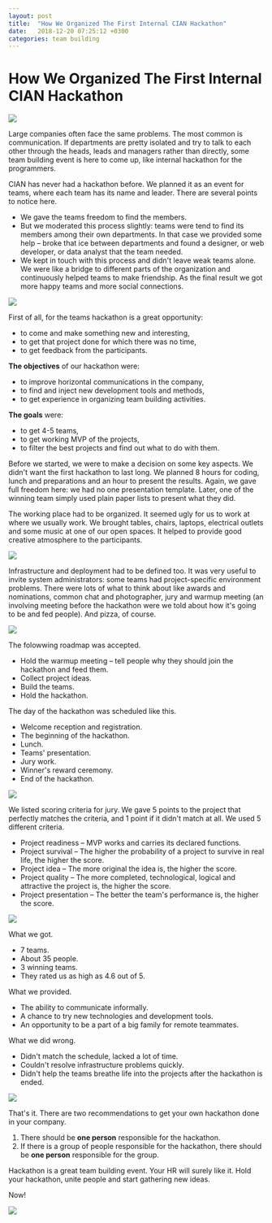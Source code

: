 ```yaml
---
layout: post
title:  "How We Organized The First Internal CIAN Hackathon"
date:   2018-12-20 07:25:12 +0300
categories: team building
---
```

# How We Organized The First Internal CIAN Hackathon

![](/assets/img/cian-internal-hackathon/img-10.jpg)

Large companies often face the same problems. The most common is communication. If departments are pretty isolated and try to talk to each other through the heads, leads and managers rather than directly, some team building event is here to come up, like internal hackathon for the programmers.

CIAN has never had a hackathon before. We planned it as an event for teams, where each team has its name and leader. There are several points to notice here.
- We gave the teams freedom to find the members.
- But we moderated this process slightly: teams were tend to find its members among their own departments. In that case we provided some help – broke that ice between departments and found a designer, or web developer, or data analyst that the team needed.
- We kept in touch with this process and didn't leave weak teams alone. We were like a bridge to different parts of the organization and continuously helped teams to make friendship. As the final result we got more happy teams and more social connections.

![](/assets/img/cian-internal-hackathon/img-12.jpg)

First of all, for the teams hackathon is a great opportunity:
- to come and make something new and interesting,
- to get that project done for which there was no time,
- to get feedback from the participants.

**The objectives** of our hackathon were:
- to improve horizontal communications in the company,
- to find and inject new development tools and methods,
- to get experience in organizing team building activities.

**The goals** were:
- to get 4-5 teams,
- to get working MVP of the projects,
- to filter the best projects and find out what to do with them.

Before we started, we were to make a decision on some key aspects. We didn't want the first hackathon to last long. We planned 8 hours for coding, lunch and preparations and an hour to present the results. Again, we gave full freedom here: we had no one presentation template. Later, one of the winning team simply used  plain paper lists to present what they did.

The working place had to be organized. It seemed ugly for us to work at where we usually work. We brought tables, chairs, laptops, electrical outlets and some music at one of our open spaces. It helped to provide good creative atmosphere to the participants.

![](/assets/img/cian-internal-hackathon/img-5.jpg)

Infrastructure and deployment had to be defined too. It was very useful to invite system administrators: some teams had project-specific environment problems. There were lots of what to think about like awards and nominations, common chat and photographer, jury and warmup meeting (an involving meeting before the hackathon were we told about how it's going to be and fed people). And pizza, of course.

![](/assets/img/cian-internal-hackathon/img-8.jpg)

The folowwing roadmap was accepted.
- Hold the warmup meeting – tell people why they should join the hackathon and feed them.
- Collect project ideas.
- Build the teams.
- Hold the hackathon.

The day of the hackathon was scheduled like this.
- Welcome reception and registration.
- The beginning of the hackathon.
- Lunch.
- Teams' presentation.
- Jury work.
- Winner's reward ceremony.
- End of the hackathon.

![](/assets/img/cian-internal-hackathon/img-7.jpg)

We listed scoring criteria for jury. We gave 5 points to the project that perfectly matches the criteria, and 1 point if it didn't match at all. We used 5 different criteria.
- Project readiness – MVP works and carries its declared functions.
- Project survival – The higher the probability of a project to survive in real life, the higher the score.
- Project idea – The more original the idea is, the higher the score.
- Project quality – The more completed, technological, logical and attractive the project is, the higher the score.
- Project presentation – The better the team's performance is, the higher the score.

![](/assets/img/cian-internal-hackathon/img-6.jpg)

What we got.
- 7 teams.
- About 35 people.
- 3 winning teams.
- They rated us as high as 4.6 out of 5.

What we provided.
- The ability to communicate informally.
- A chance to try new technologies and development tools.
- An opportunity to be a part of a big family for remote teammates.

What we did wrong.
- Didn't match the schedule, lacked a lot of time.
- Couldn't resolve infrastructure problems quickly.
- Didn't help the teams breathe life into the projects after the hackathon is ended.

![](/assets/img/cian-internal-hackathon/img-13.jpg)

That's it. There are two recommendations to get your own hackathon done in your company.
1. There should be **one person** responsible for the hackathon.
2. If there is a group of people responsible for the hackathon, there should be **one person** responsible for the group.

Hackathon is a great team building event. Your HR will surely like it. Hold your hackathon, unite people and start gathering new ideas.

Now!

![](/assets/img/cian-internal-hackathon/img-14.jpg)
